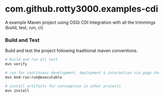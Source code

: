 # com.github.rotty3000.examples-cdi

A example Maven project using OSGi CDI Integration with all the trimmings (build, test, run, ci)

### Build and Test

Build and test the project following traditional maven conventions.

```bash
# build and run all test
mvn verify

# run for continuous development, deployment & interaction via gogo shell
mvn bnd-run:run@executable

# install artifacts for consumption in other projects
mvn install
```
